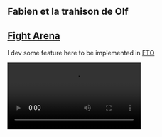 ## Fabien et la trahison de Olf

## [Fight Arena](fabinistere.github.io/fight_arena)

I dev some feature here to be implemented in [FTO](https://github.com/Elzapat/fabien-et-la-trahison-de-olf)

<video src="https://user-images.githubusercontent.com/73140258/191371097-67efe5e6-5cec-4b2e-99e2-70eff91ff2dd.mp4" controls="controls" style="max-width: 730px;">
</video>
